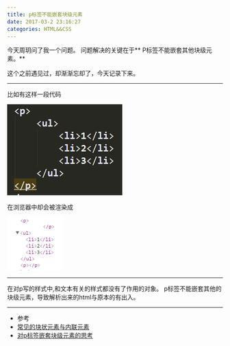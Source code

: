 ```yaml
---
title: p标签不能嵌套块级元素
date: 2017-03-2 23:16:27
categories: HTML&&CSS
---
```

今天周玥问了我一个问题。
问题解决的关键在于** P标签不能嵌套其他块级元素。**

这个之前遇见过，却渐渐忘却了，今天记录下来。
*************
比如有这样一段代码

 ![p-qiantao1.png](/img/htmlcss/p-qiantao-one.png)

在浏览器中却会被渲染成

 ![p-qiantao2.png](/img/htmlcss/p-qiantao-tow.png)
*************
在对p写的样式中,和文本有关的样式都没有了作用的对象。
p标签不能嵌套其他的块级元素，导致解析出来的html与原本的有出入。

************
- 参考
- [常见的块状元素与内联元素](http://blog.csdn.net/dynadotwebb/article/details/17787355)
- [对p标签嵌套块级元素的思考](http://wuxy720.iteye.com/blog/2325985)
